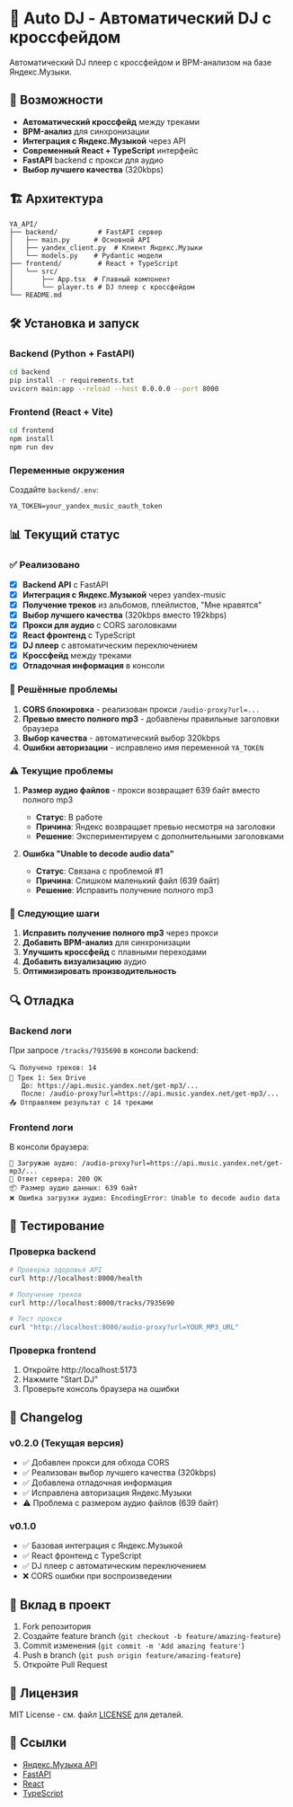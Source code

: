 # 🎵 Auto DJ - Автоматический DJ с кроссфейдом

Автоматический DJ плеер с кроссфейдом и BPM-анализом на базе Яндекс.Музыки.

## 🚀 Возможности

- **Автоматический кроссфейд** между треками
- **BPM-анализ** для синхронизации
- **Интеграция с Яндекс.Музыкой** через API
- **Современный React + TypeScript** интерфейс
- **FastAPI** backend с прокси для аудио
- **Выбор лучшего качества** (320kbps)

## 🏗️ Архитектура

```
YA_API/
├── backend/          # FastAPI сервер
│   ├── main.py      # Основной API
│   ├── yandex_client.py  # Клиент Яндекс.Музыки
│   └── models.py    # Pydantic модели
├── frontend/         # React + TypeScript
│   └── src/
│       ├── App.tsx  # Главный компонент
│       └── player.ts # DJ плеер с кроссфейдом
└── README.md
```

## 🛠️ Установка и запуск

### Backend (Python + FastAPI)

```bash
cd backend
pip install -r requirements.txt
uvicorn main:app --reload --host 0.0.0.0 --port 8000
```

### Frontend (React + Vite)

```bash
cd frontend
npm install
npm run dev
```

### Переменные окружения

Создайте `backend/.env`:
```env
YA_TOKEN=your_yandex_music_oauth_token
```

## 📊 Текущий статус

### ✅ Реализовано

- [x] **Backend API** с FastAPI
- [x] **Интеграция с Яндекс.Музыкой** через yandex-music
- [x] **Получение треков** из альбомов, плейлистов, "Мне нравятся"
- [x] **Выбор лучшего качества** (320kbps вместо 192kbps)
- [x] **Прокси для аудио** с CORS заголовками
- [x] **React фронтенд** с TypeScript
- [x] **DJ плеер** с автоматическим переключением
- [x] **Кроссфейд** между треками
- [x] **Отладочная информация** в консоли

### 🔧 Решённые проблемы

1. **CORS блокировка** - реализован прокси `/audio-proxy?url=...`
2. **Превью вместо полного mp3** - добавлены правильные заголовки браузера
3. **Выбор качества** - автоматический выбор 320kbps
4. **Ошибки авторизации** - исправлено имя переменной `YA_TOKEN`

### ⚠️ Текущие проблемы

1. **Размер аудио файлов** - прокси возвращает 639 байт вместо полного mp3
   - **Статус**: В работе
   - **Причина**: Яндекс возвращает превью несмотря на заголовки
   - **Решение**: Экспериментируем с дополнительными заголовками

2. **Ошибка "Unable to decode audio data"**
   - **Статус**: Связана с проблемой #1
   - **Причина**: Слишком маленький файл (639 байт)
   - **Решение**: Исправить получение полного mp3

### 🎯 Следующие шаги

1. **Исправить получение полного mp3** через прокси
2. **Добавить BPM-анализ** для синхронизации
3. **Улучшить кроссфейд** с плавными переходами
4. **Добавить визуализацию** аудио
5. **Оптимизировать производительность**

## 🔍 Отладка

### Backend логи

При запросе `/tracks/7935690` в консоли backend:
```
🔍 Получено треков: 14
🎵 Трек 1: Sex Drive
   До: https://api.music.yandex.net/get-mp3/...
   После: /audio-proxy?url=https://api.music.yandex.net/get-mp3/...
📤 Отправляем результат с 14 треками
```

### Frontend логи

В консоли браузера:
```
🔄 Загружаю аудио: /audio-proxy?url=https://api.music.yandex.net/get-mp3/...
📡 Ответ сервера: 200 OK
📦 Размер аудио данных: 639 байт
❌ Ошибка загрузки аудио: EncodingError: Unable to decode audio data
```

## 🧪 Тестирование

### Проверка backend

```bash
# Проверка здоровья API
curl http://localhost:8000/health

# Получение треков
curl http://localhost:8000/tracks/7935690

# Тест прокси
curl "http://localhost:8000/audio-proxy?url=YOUR_MP3_URL"
```

### Проверка frontend

1. Откройте http://localhost:5173
2. Нажмите "Start DJ"
3. Проверьте консоль браузера на ошибки

## 📝 Changelog

### v0.2.0 (Текущая версия)
- ✅ Добавлен прокси для обхода CORS
- ✅ Реализован выбор лучшего качества (320kbps)
- ✅ Добавлена отладочная информация
- ✅ Исправлена авторизация Яндекс.Музыки
- ⚠️ Проблема с размером аудио файлов (639 байт)

### v0.1.0
- ✅ Базовая интеграция с Яндекс.Музыкой
- ✅ React фронтенд с TypeScript
- ✅ DJ плеер с автоматическим переключением
- ❌ CORS ошибки при воспроизведении

## 🤝 Вклад в проект

1. Fork репозитория
2. Создайте feature branch (`git checkout -b feature/amazing-feature`)
3. Commit изменения (`git commit -m 'Add amazing feature'`)
4. Push в branch (`git push origin feature/amazing-feature`)
5. Откройте Pull Request

## 📄 Лицензия

MIT License - см. файл [LICENSE](LICENSE) для деталей.

## 🔗 Ссылки

- [Яндекс.Музыка API](https://github.com/MarshalX/yandex-music-api)
- [FastAPI](https://fastapi.tiangolo.com/)
- [React](https://reactjs.org/)
- [TypeScript](https://www.typescriptlang.org/) 